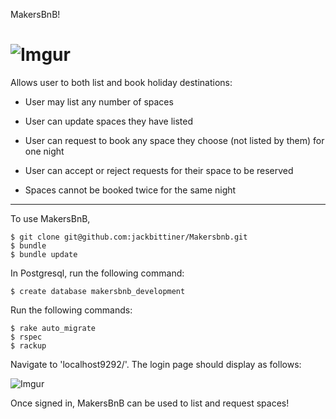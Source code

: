 MakersBnB!

![Imgur](http://i.imgur.com/jciL2bD.png)
=================

Allows user to both list and book holiday destinations:

- User may list any number of spaces
- User can update spaces they have listed

- User can request to book any space they choose (not listed by them) for one night
- User can accept or reject requests for their space to be reserved
- Spaces cannot be booked twice for the same night

-------

To use MakersBnB, 

```
$ git clone git@github.com:jackbittiner/Makersbnb.git
$ bundle
$ bundle update
```

In Postgresql, run the following command:

```
$ create database makersbnb_development
```

Run the following commands:
```
$ rake auto_migrate
$ rspec
$ rackup
```

Navigate to 'localhost9292/'. The login page should display as follows:

![Imgur](http://i.imgur.com/jc6Yw0M.png)

Once signed in, MakersBnB can be used to list and request spaces!
